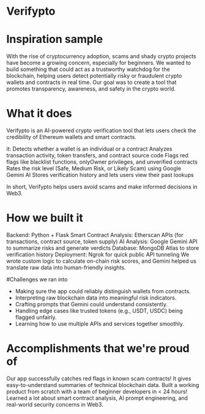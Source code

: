 # Verifypto

# Inspiration sample
With the rise of cryptocurrency adoption, scams and shady crypto projects have become a growing concern, especially for beginners. We wanted to build something that could act as a trustworthy watchdog for the blockchain, helping users detect potentially risky or fraudulent crypto wallets and contracts in real time. Our goal was to create a tool that promotes transparency, awareness, and safety in the crypto world.

# What it does
Verifypto is an AI-powered crypto verification tool that lets users check the credibility of Ethereum wallets and smart contracts.

it: Detects whether a wallet is an individual or a contract Analyzes transaction activity, token transfers, and contract source code Flags red flags like blacklist functions, onlyOwner privileges, and unverified contracts Rates the risk level (Safe, Medium Risk, or Likely Scam) using Google Gemini AI Stores verification history and lets users view their past lookups

In short, Verifypto helps users avoid scams and make informed decisions in Web3.

# How we built it
Backend: Python + Flask Smart Contract Analysis: Etherscan APIs (for transactions, contract source, token supply) AI Analysis: Google Gemini API to summarize risks and generate verdicts Database: MongoDB Atlas to store verification history Deployment: Ngrok for quick public API tunneling We wrote custom logic to calculate on-chain risk scores, and Gemini helped us translate raw data into human-friendly insights.

#Challenges we ran into
- Making sure the app could reliably distinguish wallets from contracts.
- Interpreting raw blockchain data into meaningful risk indicators.
- Crafting prompts that Gemini could understand consistently.
- Handling edge cases like trusted tokens (e.g., USDT, USDC) being flagged unfairly.
- Learning how to use multiple APIs and services together smoothly.

# Accomplishments that we're proud of
Our app successfully catches red flags in known scam contracts! It gives easy-to-understand summaries of technical blockchain data. Built a working product from scratch with a team of beginner developers in < 24 hours! Learned a lot about smart contract analysis, AI prompt engineering, and real-world security concerns in Web3.

